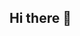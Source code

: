 ## Hi there 👋

<!--
**trex7423/trex7423** is a ✨ _special_ ✨ repository because its `README.md` (this file) appears on your GitHub profile.

Here are some ideas to get you started:

- 🔭 I’m currently working on ...
- 🌱 I’m currently learning java...
- 👯 I’m looking to collaborate on any small projects regarding c, c++,python.
- 🤔 I’m looking for help with being a better developer and a better coder
- 💬 Ask me about ...
- 📫 How to reach me: email me at tarakshsingh7@gmail.com
- 😄 Pronouns: he/him
- ⚡ Fun fact: most people cannot pronounce my name on the first try ;)
-->
